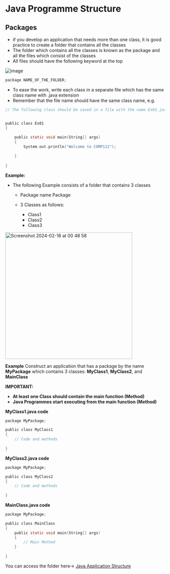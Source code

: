 # Java Programme Structure
## Packages
- if you develop an application that needs more than one class, it is good practice to create a folder that contains all the classes 
- The folder which contains all the classes is known as the package and all the files which consist of the classes
- All files should have the following keyword at the top

![image](https://github.com/mazawi/Teaching-Java/assets/45329653/0535b455-26bb-4d0c-8d53-6e76c7914390)

  
```c
package NAME_OF_THE_FOLDER;
```

- To ease the work, write each class in a separate file which has the same class name with .java extension
- Remember that the file name should have the same class name, e.g. 

```c
// The following class should be saved in a file with the name Ex01.java


public class Ex01 
{
    
    public static void main(String[] args) 
    {
        System.out.println("Welcome to COMP112");
        
    }
    
}
```

**Example:**
- The following Example consists of a folder that contains 3 classes 

    - Package name Package
    - 3 Classes as follows:
    
        - Class1
        - Class2
        - Class3
     
<img width="401" alt="Screenshot 2024-02-18 at 00 48 58" src="https://github.com/mazawi/Teaching-Java/assets/45329653/547c0413-9e57-4940-9581-f7b31f88a891">


**Example**
Construct an application that has a package by the name **MyPackage** which contains 3 classes: **MyClass1**,  **MyClass2**, and **MainClass**

**IMPORTANT:**
- **At least one Class should contain the main function (Method)**
- **Java Programmes start executing from the main function (Method)**

**MyClass1.java code**

```c
package MyPackage;

public class MyClass1 
{
    // Code and methods
    
}
```
**MyClass2.java code**

```c
package MyPackage;

public class MyClass2 
{
    // Code and methods
    
}
```

**MainClass.java code**
```c
package MyPackage;

public class MainClass 
{
    public static void main(String[] args) 
    {
        // Main Method
    }
    
}

```
You can access the folder here-> [Java Application Structure](https://github.com/mazawi/Teaching-Java/tree/main/01.1%20Java%20Applications%20Structure/MyPackage)



